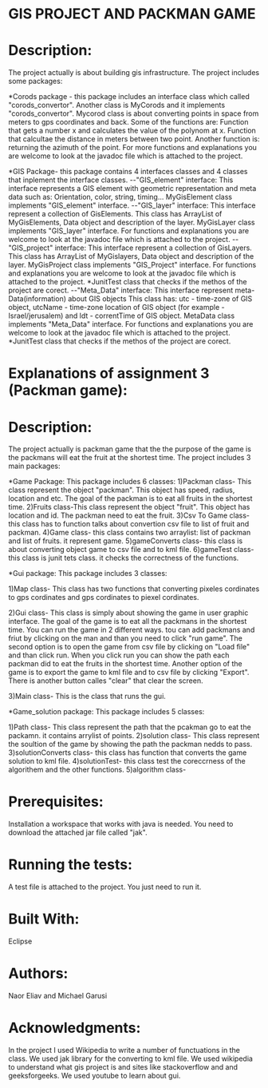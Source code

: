 # GIS PROJECT AND PACKMAN GAME

# Description:
The project actually is about building gis infrastructure. 
The project includes some packages:

*Corods package - this package includes an interface class which called
"corods_convertor". Another class is MyCorods and it implements "corods_convertor".
Mycorod class is about converting points in space from meters to gps coordinates and back.
Some of the functions are:
Function that gets a number x and calculates the value of the
polynom at x.
Function that calcultae the distance in meters between two point.
Another function is: returning the azimuth of the point.
For more functions and explanations you are welcome to look at the
javadoc file which is attached to the project.


*GIS Package- this package contains 4 interfaces classes and 4 classes that inplement the interface classes.
--"GIS_element" interface: 
 This interface represents a GIS element with geometric representation and meta data such as:
 Orientation, color, string, timing...
 MyGisElement class implements "GIS_element" interface.
 --"GIS_layer" interface: 
 This interface  represent a collection of GisElements.
 This class has ArrayList of MyGisElements,  Data object and description of the layer.
 MyGisLayer class implements "GIS_layer" interface.
 For  functions and explanations you are welcome to look at the
javadoc file which is attached to the project.
--"GIS_project" interface: 
 This interface  represent a collection of GisLayers.
 This class has ArrayList of MyGislayers,  Data object and description of the layer.
 MyGisProject class implements "GIS_Project" interface.
 For  functions and explanations you are welcome to look at the
javadoc file which is attached to the project.
*JunitTest class that checks if the methos of the project are  corect.
--"Meta_Data" interface: 
 This interface  represent  meta-Data(information) about GIS objects
 This class has: utc - time-zone of GIS object,  utcName - time-zone location of GIS object (for example - Israel/jerusalem)
 and  ldt - correntTime  of GIS object.
 MetaData class implements "Meta_Data" interface.
 For  functions and explanations you are welcome to look at the
javadoc file which is attached to the project.
*JunitTest class that checks if the methos of the project are  corect.

# Explanations of assignment 3 (Packman game):
# Description:
The project actually is packman game that the the purpose of the game is the packmans will eat the fruit at the shortest time.
The project includes 3 main packages:

*Game Package: 
This package includes 6 classes:
1)Packman class- This class represent the object "packman". This object has speed, radius, location and etc. The goal of the packman is to eat all fruits in the shortest time.
2)Fruits class-This class represent the object "fruit". This object has location and id. The packman need to eat the fruit.
3)Csv To Game class- this class has to function talks about convertion csv file to list of fruit and packman.
4)Game class- this class contains two arraylist: list of packman and list of fruits. it represent game.
5)gameConverts class- this class is about converting object game to csv file and to kml file.
6)gameTest class- this class is junit tets class. it checks the correctness of the functions.

 *Gui package:
 This package includes 3 classes:
 
 1)Map class- This class  has two functions that converting pixeles cordinates to gps cordinates and gps cordinates to piexel cordinates.
 
 2)Gui class- This class is simply about showing the game in user graphic interface. The goal of the game is to eat all the packmans in the shortest time. You can run the game in 2 different ways. tou can add packmans and friut by clicking on the man and than you need to   click "run game". The second option is to open the game from csv file by clicking on "Load file" and than click run.
 When you click run you can show the path each packman did to eat the fruits in the shortest time.
 Another option of the game is to export the game to kml file and to csv file by clicking "Export".
 There is another button calles "clear" that clear the screen.
 
 3)Main class- This is the class that runs the gui.

  *Game_solution package:
  This package includes 5 classes:
  
  1)Path class- This class represent the path that the pcakman go to eat the packamn. it contains arrylist of points.
  2)solution class- This class represent the soultion of the game by showing the path the packman nedds to pass.
  3)solutionConverts class- this class has function that converts the game solution to kml file.
  4)solutionTest- this class test the coreccrness of the algorithem and the other functions.
  5)algorithm class- 
  
  




# Prerequisites:
Installation a workspace that works with java is needed.
You need to download the attached jar file called "jak".

# Running the tests:
A test file is attached to the project. You just need to run it.

# Built With:

Eclipse

# Authors:
Naor Eliav and Michael Garusi

# Acknowledgments:
In the project I used Wikipedia to write a number of functuations in
the class.
We used jak library for the converting to kml file.
We used wikipedia to understand what gis project is and sites like stackoverflow and and geeksforgeeks.
We used youtube to learn about gui.
